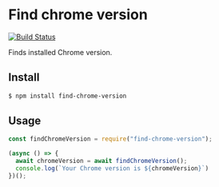 # Find chrome version

[![Build Status](https://dev.azure.com/ksathyanm/GitHub/_apis/build/status/ksathyanm.find-chrome-version?branchName=master)](https://dev.azure.com/ksathyanm/GitHub/_build/latest?definitionId=1&branchName=master)

Finds installed Chrome version.

## Install

```bash
$ npm install find-chrome-version
```

## Usage

```js
const findChromeVersion = require("find-chrome-version");

(async () => {
  await chromeVersion = await findChromeVersion();
  console.log(`Your Chrome version is ${chromeVersion}`)
})();
```
